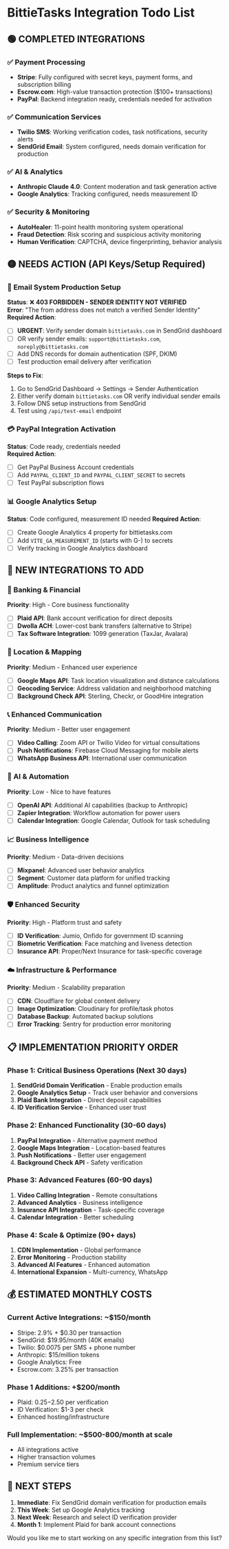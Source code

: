# BittieTasks Integration Todo List

## 🟢 COMPLETED INTEGRATIONS

### ✅ Payment Processing
- **Stripe**: Fully configured with secret keys, payment forms, and subscription billing
- **Escrow.com**: High-value transaction protection ($100+ transactions) 
- **PayPal**: Backend integration ready, credentials needed for activation

### ✅ Communication Services  
- **Twilio SMS**: Working verification codes, task notifications, security alerts
- **SendGrid Email**: System configured, needs domain verification for production

### ✅ AI & Analytics
- **Anthropic Claude 4.0**: Content moderation and task generation active
- **Google Analytics**: Tracking configured, needs measurement ID

### ✅ Security & Monitoring
- **AutoHealer**: 11-point health monitoring system operational
- **Fraud Detection**: Risk scoring and suspicious activity monitoring
- **Human Verification**: CAPTCHA, device fingerprinting, behavior analysis

## 🟡 NEEDS ACTION (API Keys/Setup Required)

### 📧 Email System Production Setup
**Status**: ❌ **403 FORBIDDEN - SENDER IDENTITY NOT VERIFIED**  
**Error**: "The from address does not match a verified Sender Identity"
**Required Action**: 
- [ ] **URGENT**: Verify sender domain `bittietasks.com` in SendGrid dashboard
- [ ] OR verify sender emails: `support@bittietasks.com`, `noreply@bittietasks.com`
- [ ] Add DNS records for domain authentication (SPF, DKIM)
- [ ] Test production email delivery after verification

**Steps to Fix**:
1. Go to SendGrid Dashboard → Settings → Sender Authentication
2. Either verify domain `bittietasks.com` OR verify individual sender emails
3. Follow DNS setup instructions from SendGrid
4. Test using `/api/test-email` endpoint

### 💳 PayPal Integration Activation
**Status**: Code ready, credentials needed  
**Required Action**:
- [ ] Get PayPal Business Account credentials
- [ ] Add `PAYPAL_CLIENT_ID` and `PAYPAL_CLIENT_SECRET` to secrets
- [ ] Test PayPal subscription flows

### 📊 Google Analytics Setup  
**Status**: Code configured, measurement ID needed
**Required Action**:
- [ ] Create Google Analytics 4 property for bittietasks.com
- [ ] Add `VITE_GA_MEASUREMENT_ID` (starts with G-) to secrets
- [ ] Verify tracking in Google Analytics dashboard

## 🔴 NEW INTEGRATIONS TO ADD

### 🏦 Banking & Financial
**Priority**: High - Core business functionality
- [ ] **Plaid API**: Bank account verification for direct deposits
- [ ] **Dwolla ACH**: Lower-cost bank transfers (alternative to Stripe)
- [ ] **Tax Software Integration**: 1099 generation (TaxJar, Avalara)

### 📍 Location & Mapping
**Priority**: Medium - Enhanced user experience  
- [ ] **Google Maps API**: Task location visualization and distance calculations
- [ ] **Geocoding Service**: Address validation and neighborhood matching
- [ ] **Background Check API**: Sterling, Checkr, or GoodHire integration

### 📞 Enhanced Communication
**Priority**: Medium - Better user engagement
- [ ] **Video Calling**: Zoom API or Twilio Video for virtual consultations
- [ ] **Push Notifications**: Firebase Cloud Messaging for mobile alerts
- [ ] **WhatsApp Business API**: International user communication

### 🤖 AI & Automation  
**Priority**: Low - Nice to have features
- [ ] **OpenAI API**: Additional AI capabilities (backup to Anthropic)
- [ ] **Zapier Integration**: Workflow automation for power users
- [ ] **Calendar Integration**: Google Calendar, Outlook for task scheduling

### 📈 Business Intelligence
**Priority**: Medium - Data-driven decisions
- [ ] **Mixpanel**: Advanced user behavior analytics
- [ ] **Segment**: Customer data platform for unified tracking
- [ ] **Amplitude**: Product analytics and funnel optimization

### 🛡️ Enhanced Security
**Priority**: High - Platform trust and safety
- [ ] **ID Verification**: Jumio, Onfido for government ID scanning
- [ ] **Biometric Verification**: Face matching and liveness detection
- [ ] **Insurance API**: Proper/Next Insurance for task-specific coverage

### ☁️ Infrastructure & Performance
**Priority**: Medium - Scalability preparation
- [ ] **CDN**: Cloudflare for global content delivery
- [ ] **Image Optimization**: Cloudinary for profile/task photos
- [ ] **Database Backup**: Automated backup solutions
- [ ] **Error Tracking**: Sentry for production error monitoring

## 📋 IMPLEMENTATION PRIORITY ORDER

### Phase 1: Critical Business Operations (Next 30 days)
1. **SendGrid Domain Verification** - Enable production emails
2. **Google Analytics Setup** - Track user behavior and conversions
3. **Plaid Bank Integration** - Direct deposit capabilities
4. **ID Verification Service** - Enhanced user trust

### Phase 2: Enhanced Functionality (30-60 days)  
1. **PayPal Integration** - Alternative payment method
2. **Google Maps Integration** - Location-based features
3. **Push Notifications** - Better user engagement
4. **Background Check API** - Safety verification

### Phase 3: Advanced Features (60-90 days)
1. **Video Calling Integration** - Remote consultations
2. **Advanced Analytics** - Business intelligence
3. **Insurance API Integration** - Task-specific coverage
4. **Calendar Integration** - Better scheduling

### Phase 4: Scale & Optimize (90+ days)
1. **CDN Implementation** - Global performance
2. **Error Monitoring** - Production stability  
3. **Advanced AI Features** - Enhanced automation
4. **International Expansion** - Multi-currency, WhatsApp

## 💰 ESTIMATED MONTHLY COSTS

### Current Active Integrations: ~$150/month
- Stripe: 2.9% + $0.30 per transaction
- SendGrid: $19.95/month (40K emails)
- Twilio: $0.0075 per SMS + phone number
- Anthropic: $15/million tokens
- Google Analytics: Free
- Escrow.com: 3.25% per transaction

### Phase 1 Additions: +$200/month
- Plaid: $0.25-$2.50 per verification
- ID Verification: $1-3 per check
- Enhanced hosting/infrastructure

### Full Implementation: ~$500-800/month at scale
- All integrations active
- Higher transaction volumes
- Premium service tiers

## 🚀 NEXT STEPS

1. **Immediate**: Fix SendGrid domain verification for production emails
2. **This Week**: Set up Google Analytics tracking  
3. **Next Week**: Research and select ID verification provider
4. **Month 1**: Implement Plaid for bank account connections

Would you like me to start working on any specific integration from this list?